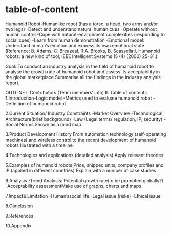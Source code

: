 # table-of-content
Humanoid Robot-Humanlike robot (has a torso, a head, two arms and/or two legs)
-Detect and understand natural human cues
-Operate without human control
-Cope with natural-environment complexities (responding to social cues)
-Learn from human demonstration
-Emotional model: Understand human’s emotion and express its own emotional state
(Reference: B. Adams, C. Breazeal, R.A. Brooks, B. Scassellati, Humanoid robots: a new kind of tool, IEEE Intelligent Systems 15 (4) (2000) 25–31.)

Goal: To conduct an industry analysis in the field of humanoid robot to analyse the growth rate of humanoid robot and assess its acceptability in the global marketplace.Summarise all the findings in the industry analysis report.

OUTLINE
I. Contributors (Team members’ info)
II. Table of contents
1.Introduction-Logic model
-Metrics used to evaluate humanoid robot
-Definition of humanoid robot

2.Current Situation/ Industry Constraints
-Market Overview
-Technological Architecture(brief background)
-Law (Legal terms/ regulation, IP, security)
-Social Norms
Shown as a mind map

3.Product Development History
From automation technology (self-operating machines) and wireless control to the recent development of humanoid robots
Illustrated with a timeline

4.Technologies and applications (detailed analysis)
Apply relevant theories

5.Examples of humanoid robots
Price, shipped units, company profiles and IP (applied in different countries)
Explain with a number of case studies

6.Analysis 
-Trend Analysis: Potential growth rate(to be promoted globally?)
-Acceptability assessmentMake use of graphs, charts and maps

7.Impact& Limitation
-Human’ssocial life
-Legal issue (risks)
-Ethical issue

8.Conclusion 

9.References

10.Appendix 
